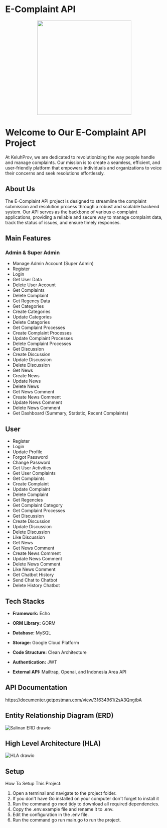 # E-Complaint API

<p align="center">
  <img src="https://github.com/Capstone-Project-Alterra-Kelompok-8/e-complaint-api/assets/142136573/79e38e24-add3-4b16-ac70-fb410006871d" width="300" />
</p>

 #  Welcome to Our E-Complaint API Project

At KeluhProv, we are dedicated to revolutionizing the way people handle and manage complaints. Our mission is to create a seamless, efficient, and user-friendly platform that empowers individuals and organizations to voice their concerns and seek resolutions effortlessly.

## About Us
The E-Complaint API project is designed to streamline the complaint submission and resolution process through a robust and scalable backend system. Our API serves as the backbone of various e-complaint applications, providing a reliable and secure way to manage complaint data, track the status of issues, and ensure timely responses.

## Main Features
### Admin & Super Admin
- Manage Admin Account (Super Admin)
- Register 
- Login
- Get User Data
- Delete User Account
- Get Complaints
- Delete Complaint
- Get Regency Data
- Get Categories
- Create Categories
- Update Categories
- Delete Catagories
- Get Complaint Processes
- Create Complaint Processes
- Update Complaint Processes
- Delete Complaint Processes
- Get Discussion
- Create Discussion
- Update Discussion
- Delete Discussion
- Get News
- Create News
- Update News
- Delete News
- Get News Comment
- Create News Comment
- Update News Comment
- Delete News Comment
- Get Dashboard (Summary, Statistic, Recent Complaints)

## User
- Register
- Login
- Update Profile
- Forgot Password
- Change Password
- Get User Activities
- Get User Complaints
- Get Complaints
- Create Complaint
- Update Complaint
- Delete Complaint
- Get Regencies
- Get Complaint Category
- Get Complaint Processes
- Get Discussion
- Create Discussion
- Update Discussion
- Delete Discussion
- Like Discussion
- Get News
- Get News Comment
- Create News Comment
- Update News Comment
- Delete News Comment
- Like News Comment
- Get Chatbot History
- Send Chat to Chatbot
- Delete History Chatbot

## Tech Stacks
- **Framework:** Echo

- **ORM Library:** GORM

- **Database:** MySQL

- **Storage:** Google Cloud Platform

- **Code Structure:** Clean Architecture

- **Authentication:** JWT

- **External API:** Mailtrap, Openai, and Indonesia Area API

## API Documentation
https://documenter.getpostman.com/view/31634961/2sA3QngtbA

## Entity Relationship Diagram (ERD)
![Salinan ERD drawio](https://github.com/Capstone-Project-Alterra-Kelompok-8/e-complaint-api/assets/142136573/7ef3c53f-2d7d-4591-8f76-8bb86e2331a2)


## High Level Architecture (HLA)
![HLA drawio](https://github.com/Capstone-Project-Alterra-Kelompok-8/e-complaint-api/assets/142136573/5a38eaac-2cb0-4232-b109-978d54a87a3b)


## Setup
How To Setup This Project:
1. Open a terminal and navigate to the project folder.
2. If you don't have Go installed on your computer don't forget to install it
3. Run the command go mod tidy to download all required dependencies.
4. Copy the .env.example file and rename it to .env.
5. Edit the configuration in the .env file.
6. Run the command go run main.go to run the project.


